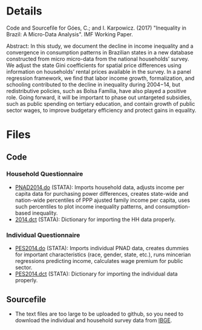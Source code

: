 # Details

Code and Sourcefile for Góes, C.; and I. Karpowicz. (2017) "Inequality in Brazil: A Micro-Data Analysis". IMF Working Paper.

Abstract: In this study, we document the decline in income inequality and a convergence in consumption patterns in Brazilian states in a new database constructed from micro micro-data from the national households’ survey. We adjust the state Gini coefficients for spatial price differences using information on households’ rental prices available in the survey. In a panel regression framework, we find that labor income growth, formalization, and schooling contributed to the decline in inequality during 2004−14, but redistributive policies, such as Bolsa Família, have also played a positive role. Going forward, it will be important to phase out untargeted subsidies, such as public spending on tertiary education, and contain growth of public sector wages, to improve budgetary efficiency and protect gains in equality.

# Files

## Code

### Household Questionnaire 

- [PNAD2014.do](https://github.com/omercadopopular/cgoes/edit/master/inequalitybrazil/pnad2014.do) (STATA): Imports household data, adjusts income per capita data for purchasing power differences, creates state-wide and nation-wide percentiles of PPP ajusted family income per capita, uses such percentiles to plot income inequality patterns, and consumption-based inequality.
- [2014.dct](https://github.com/omercadopopular/cgoes/edit/master/inequalitybrazil/2014.dct) (STATA): Dictionary for importing the HH data properly.

### Individual Questionnaire 

- [PES2014.do](https://github.com/omercadopopular/cgoes/edit/master/inequalitybrazil/pes2014.do) (STATA): Imports individual PNAD data, creates dummies for important characteristics (race, gender, state, etc.), runs mincerian regressions predicting income, calculates wage premium for public sector.
- [PES2014.dct](https://github.com/omercadopopular/cgoes/edit/master/inequalitybrazil/pes2014.dct) (STATA): Dictionary for importing the individual data properly.

## Sourcefile

- The text files are too large to be uploaded to github, so you need to download the individual and household survey data from [IBGE](http://www.ibge.gov.br/home/estatistica/populacao/trabalhoerendimento/pnad2014/microdados.shtm).
